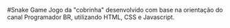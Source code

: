 #Snake Game
Jogo da "cobrinha" desenvolvido com base na orientação do canal Programador BR, utilizando HTML, CSS e Javascript.
